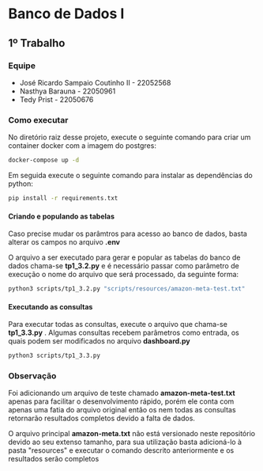 # Banco de Dados I

## 1º Trabalho

### Equipe

- José Ricardo Sampaio Coutinho II - 22052568
- Nasthya Barauna - 22050961
- Tedy Prist - 22050676

### Como executar

No diretório raiz desse projeto, execute o seguinte comando para criar um container docker com a imagem do postgres:

```bash
docker-compose up -d
```

Em seguida execute o seguinte comando para instalar as dependências do python:

```bash
pip install -r requirements.txt
```

#### Criando e populando as tabelas

Caso precise mudar os parâmtros para acesso ao banco de dados, basta alterar os campos no arquivo **.env**

O arquivo a ser executado para gerar e popular as tabelas do banco de dados chama-se **tp1_3.2.py** e é necessário passar como parâmetro de execução o nome do arquivo que será processado, da seguinte forma:

```bash
python3 scripts/tp1_3.2.py "scripts/resources/amazon-meta-test.txt"
```

#### Executando as consultas

Para executar todas as consultas, execute o arquivo que chama-se **tp1_3.3.py** . Algumas consultas recebem parâmetros como entrada, os quais podem ser modificados no arquivo **dashboard.py**

```bash
python3 scripts/tp1_3.3.py
```

### Observação

Foi adicionando um arquivo de teste chamado **amazon-meta-test.txt** apenas para facilitar o desenvolvimento rápido, porém ele conta com apenas uma fatia do arquivo original então os nem todas as consultas retornarão resultados completos devido a falta de dados.

O arquivo principal **amazon-meta.txt** não está versionado neste repositório devido ao seu extenso tamanho, para sua utilização basta adicioná-lo à pasta "resources" e executar o comando descrito anteriormente e os resultados serão completos
